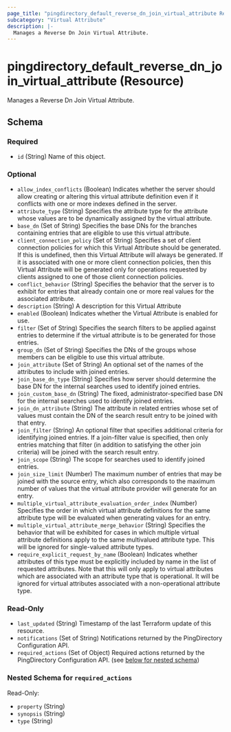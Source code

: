 ```yaml
---
page_title: "pingdirectory_default_reverse_dn_join_virtual_attribute Resource - terraform-provider-pingdirectory"
subcategory: "Virtual Attribute"
description: |-
  Manages a Reverse Dn Join Virtual Attribute.
---
```


# pingdirectory_default_reverse_dn_join_virtual_attribute (Resource)

Manages a Reverse Dn Join Virtual Attribute.



<!-- schema generated by tfplugindocs -->
## Schema

### Required

- `id` (String) Name of this object.

### Optional

- `allow_index_conflicts` (Boolean) Indicates whether the server should allow creating or altering this virtual attribute definition even if it conflicts with one or more indexes defined in the server.
- `attribute_type` (String) Specifies the attribute type for the attribute whose values are to be dynamically assigned by the virtual attribute.
- `base_dn` (Set of String) Specifies the base DNs for the branches containing entries that are eligible to use this virtual attribute.
- `client_connection_policy` (Set of String) Specifies a set of client connection policies for which this Virtual Attribute should be generated. If this is undefined, then this Virtual Attribute will always be generated. If it is associated with one or more client connection policies, then this Virtual Attribute will be generated only for operations requested by clients assigned to one of those client connection policies.
- `conflict_behavior` (String) Specifies the behavior that the server is to exhibit for entries that already contain one or more real values for the associated attribute.
- `description` (String) A description for this Virtual Attribute
- `enabled` (Boolean) Indicates whether the Virtual Attribute is enabled for use.
- `filter` (Set of String) Specifies the search filters to be applied against entries to determine if the virtual attribute is to be generated for those entries.
- `group_dn` (Set of String) Specifies the DNs of the groups whose members can be eligible to use this virtual attribute.
- `join_attribute` (Set of String) An optional set of the names of the attributes to include with joined entries.
- `join_base_dn_type` (String) Specifies how server should determine the base DN for the internal searches used to identify joined entries.
- `join_custom_base_dn` (String) The fixed, administrator-specified base DN for the internal searches used to identify joined entries.
- `join_dn_attribute` (String) The attribute in related entries whose set of values must contain the DN of the search result entry to be joined with that entry.
- `join_filter` (String) An optional filter that specifies additional criteria for identifying joined entries. If a join-filter value is specified, then only entries matching that filter (in addition to satisfying the other join criteria) will be joined with the search result entry.
- `join_scope` (String) The scope for searches used to identify joined entries.
- `join_size_limit` (Number) The maximum number of entries that may be joined with the source entry, which also corresponds to the maximum number of values that the virtual attribute provider will generate for an entry.
- `multiple_virtual_attribute_evaluation_order_index` (Number) Specifies the order in which virtual attribute definitions for the same attribute type will be evaluated when generating values for an entry.
- `multiple_virtual_attribute_merge_behavior` (String) Specifies the behavior that will be exhibited for cases in which multiple virtual attribute definitions apply to the same multivalued attribute type. This will be ignored for single-valued attribute types.
- `require_explicit_request_by_name` (Boolean) Indicates whether attributes of this type must be explicitly included by name in the list of requested attributes. Note that this will only apply to virtual attributes which are associated with an attribute type that is operational. It will be ignored for virtual attributes associated with a non-operational attribute type.

### Read-Only

- `last_updated` (String) Timestamp of the last Terraform update of this resource.
- `notifications` (Set of String) Notifications returned by the PingDirectory Configuration API.
- `required_actions` (Set of Object) Required actions returned by the PingDirectory Configuration API. (see [below for nested schema](#nestedatt--required_actions))

<a id="nestedatt--required_actions"></a>
### Nested Schema for `required_actions`

Read-Only:

- `property` (String)
- `synopsis` (String)
- `type` (String)



